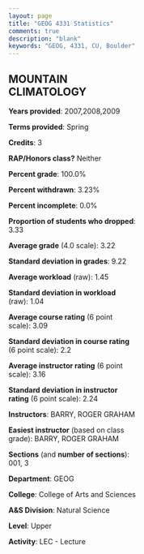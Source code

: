 ```yaml
---
layout: page
title: "GEOG 4331 Statistics"
comments: true
description: "blank"
keywords: "GEOG, 4331, CU, Boulder"
--- 
```

<head>
<script src="https://ajax.googleapis.com/ajax/libs/jquery/2.1.3/jquery.min.js"></script>
<script src="https://dl.dropboxusercontent.com/s/pc42nxpaw1ea4o9/highcharts.js?dl=0"></script>
<!-- <script src="../assets/js/highcharts.js"></script> -->
<style type="text/css">@font-face {
	font-family: "Bebas Neue";
	src: url(https://www.filehosting.org/file/details/544349/BebasNeue%20Regular.otf) format("opentype");
	}
	h1.Bebas { 
		font-family: "Bebas Neue", Verdana, Tahoma;
	}
</style>
</head>
<body>
	<div id="container" style="float: right; width: 45%; height: 88%; margin-left: 2.5%; margin-right: 2.5%;"></div>
	<script language="JavaScript">
		$(document).ready(function() {
		var chart = {type: 'column'};
		var title = {text: 'Grade Distribution'};
		var xAxis = {categories: ['A','B','C','D','F'],crosshair: true};
		var yAxis = {min: 0,title: {text: 'Percentage'}};
		var tooltip = {headerFormat: '<center><b><span style="font-size:20px">{point.key}</span></b></center>',
		               pointFormat: '<td style="padding:0"><b>{point.y:.1f}%</b></td>',
		               footerFormat: '</table>',shared: true,useHTML: true};
		var plotOptions = {column: {pointPadding: 0.0,borderWidth: 0}};  
		var credits = {enabled: false};var series= [{name: 'Percent',data: [40.23,45.98,11.49,1.15,1.15,]}];
		var json = {};
		json.chart = chart;
		json.title = title;
		json.tooltip = tooltip;
		json.xAxis = xAxis;
		json.yAxis = yAxis;  
		json.series = series;
		json.plotOptions = plotOptions;  
		json.credits = credits;
		$('#container').highcharts(json);
	});
	</script>
</body>
			   
## MOUNTAIN CLIMATOLOGY

**Years provided**: 2007,2008,2009

**Terms provided**: Spring

**Credits**: 3

**RAP/Honors class?** Neither

**Percent grade**: 100.0%

**Percent withdrawn**: 3.23%

**Percent incomplete**: 0.0%

**Proportion of students who dropped**: 3.33

**Average grade** (4.0 scale): 3.22

**Standard deviation in grades**: 9.22

**Average workload** (raw): 1.45

**Standard deviation in workload** (raw): 1.04

**Average course rating** (6 point scale): 3.09

**Standard deviation in course rating** (6 point scale): 2.2

**Average instructor rating** (6 point scale): 3.16

**Standard deviation in instructor rating** (6 point scale): 2.24

**Instructors**: BARRY, ROGER GRAHAM

**Easiest instructor** (based on class grade): BARRY, ROGER GRAHAM

**Sections** (and **number of sections**): 001, 3

**Department**: GEOG

**College**: College of Arts and Sciences

**A&S Division**: Natural Science

**Level**: Upper

**Activity**: LEC - Lecture